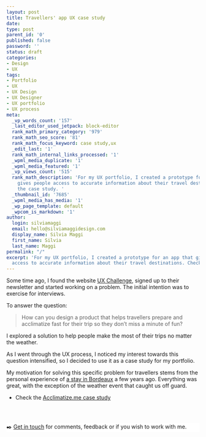 ```yaml
---
layout: post
title: Travellers' app UX case study
date:
type: post
parent_id: '0'
published: false
password: ''
status: draft
categories:
- Design
- UX
tags:
- Portfolio
- UX
- UX Design
- UX Designer
- UX portfolio
- UX process
meta:
  _vp_words_count: '157'
  _last_editor_used_jetpack: block-editor
  rank_math_primary_category: '979'
  rank_math_seo_score: '81'
  rank_math_focus_keyword: case study,ux
  _edit_last: '1'
  rank_math_internal_links_processed: '1'
  _wpml_media_duplicate: '1'
  _wpml_media_featured: '1'
  _vp_views_count: '515'
  rank_math_description: 'For my UX portfolio, I created a prototype for an app that
    gives people access to accurate information about their travel destinations. Check
    the case study. '
  _thumbnail_id: '7685'
  _wpml_media_has_media: '1'
  _wp_page_template: default
  _wpcom_is_markdown: '1'
author:
  login: silviamaggi
  email: hello@silviamaggidesign.com
  display_name: Silvia Maggi
  first_name: Silvia
  last_name: Maggi
permalink: "/"
excerpt: 'For my UX portfolio, I created a prototype for an app that gives people
  access to accurate information about their travel destinations. Check the case study. '
---
```

<p><!-- wp:paragraph {"dropCap":true,"fontSize":"large"} --></p>
<p class="has-drop-cap has-large-font-size">Some time ago, I found the website <a aria-label="UX Challenge (opens in a new tab)" href="http://www.uxchallenge.co/" target="_blank" rel="noreferrer noopener" class="rank-math-link">UX Challenge</a>, signed up to their newsletter and started working on a problem. The initial intention was to exercise for interviews. </p>
<p><!-- /wp:paragraph --></p>
<p><!-- wp:paragraph {"fontSize":"large"} --></p>
<p class="has-large-font-size">To answer the question:</p>
<p><!-- /wp:paragraph --></p>
<p><!-- wp:quote {"className":"is-style-tw-large-icon"} --></p>
<blockquote class="wp-block-quote is-style-tw-large-icon"><p>How can you design a product that helps travellers prepare and acclimatize fast for their trip so they don’t miss a minute of fun?</p>
</blockquote>
<p><!-- /wp:quote --></p>
<p><!-- wp:paragraph {"fontSize":"medium"} --></p>
<p class="has-medium-font-size">I explored a solution to help people make the most of their trips no matter the weather.</p>
<p><!-- /wp:paragraph --></p>
<p><!-- wp:paragraph {"fontSize":"normal"} --></p>
<p class="has-normal-font-size">As I went through the UX process, I noticed my interest towards this question intensified, so I decided to use it as a case study for my portfolio.</p>
<p><!-- /wp:paragraph --></p>
<p><!-- wp:paragraph --></p>
<p>My motivation for solving this specific problem for travellers stems from the personal experience of <a aria-label="a stay in Bordeaux (opens in a new tab)" href="https://silviamaggidesign.com/photography/four-days-in-bordeaux/" target="_blank" rel="noreferrer noopener" class="rank-math-link">a stay in Bordeaux</a> a few years ago. Everything was great, with the exception of the weather event that caught us off guard. </p>
<p><!-- /wp:paragraph --></p>
<p><!-- wp:paragraph --></p>
<p><!-- /wp:paragraph --></p>
<p><!-- wp:list {"className":"is-style-tw-arrow"} --></p>
<ul class="is-style-tw-arrow">
<li>Check the <a aria-label="Acclimatize.me case study (opens in a new tab)" href="https://silviamaggidesign.com/portfolio/case-study-acclimatize-me/" target="_blank" rel="noreferrer noopener" class="rank-math-link">Acclimatize.me case study</a></li>
</ul>
<p><!-- /wp:list --></p>
<p><!-- wp:spacer {"height":30} --></p>
<div style="height:30px" aria-hidden="true" class="wp-block-spacer"></div>
<p><!-- /wp:spacer --></p>
<p><!-- wp:paragraph {"align":"center","style":{"color":{"background":"#ffffff"}}} --></p>
<p class="has-text-align-center has-background" style="background-color:#ffffff">✒️&nbsp;<a href="https://silviamaggidesign.com/contacts-silviamaggi/">Get in touch</a>&nbsp;for comments, feedback or if you wish to work with me.</p>
<p><!-- /wp:paragraph --></p>
<p><!-- wp:spacer --></p>
<div style="height:100px" aria-hidden="true" class="wp-block-spacer"></div>
<p><!-- /wp:spacer --></p>
<p><!-- wp:block {"ref":4955} /--></p>
<p><!-- wp:block {"ref":4954} /--></p>
